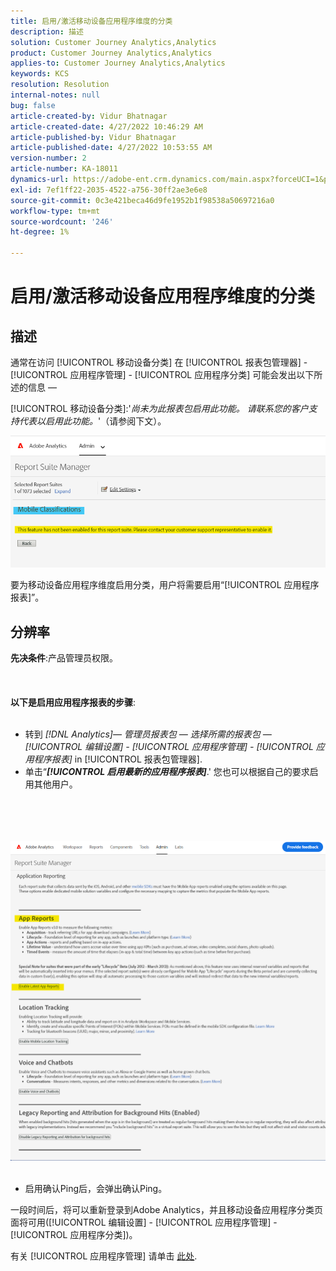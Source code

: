 ```yaml
---
title: 启用/激活移动设备应用程序维度的分类
description: 描述
solution: Customer Journey Analytics,Analytics
product: Customer Journey Analytics,Analytics
applies-to: Customer Journey Analytics,Analytics
keywords: KCS
resolution: Resolution
internal-notes: null
bug: false
article-created-by: Vidur Bhatnagar
article-created-date: 4/27/2022 10:46:29 AM
article-published-by: Vidur Bhatnagar
article-published-date: 4/27/2022 10:53:55 AM
version-number: 2
article-number: KA-18011
dynamics-url: https://adobe-ent.crm.dynamics.com/main.aspx?forceUCI=1&pagetype=entityrecord&etn=knowledgearticle&id=431a6949-17c6-ec11-a7b6-0022480a10ee
exl-id: 7ef1ff22-2035-4522-a756-30ff2ae3e6e8
source-git-commit: 0c3e421beca46d9fe1952b1f98538a50697216a0
workflow-type: tm+mt
source-wordcount: '246'
ht-degree: 1%

---
```


# 启用/激活移动设备应用程序维度的分类

## 描述


通常在访问 [!UICONTROL 移动设备分类] 在 [!UICONTROL 报表包管理器] - [!UICONTROL 应用程序管理] - [!UICONTROL 应用程序分类] 可能会发出以下所述的信息 — 

[!UICONTROL 移动设备分类]:&#39;*尚未为此报表包启用此功能。 请联系您的客户支持代表以启用此功能。*&#39;（请参阅下文）。

![](assets/___461a6949-17c6-ec11-a7b6-0022480a10ee___.png)

要为移动设备应用程序维度启用分类，用户将需要启用“[!UICONTROL 应用程序报表]”。


## 分辨率

<b>先决条件</b>:产品管理员权限。<br><br> <br><br><b>以下是启用应用程序报表的步骤</b>: <br><br>
- 转到 *[!DNL Analytics]— 管理员报表包 — 选择所需的报表包 —  [!UICONTROL 编辑设置] - [!UICONTROL 应用程序管理] - [!UICONTROL 应用程序报表]* in [!UICONTROL 报表包管理器].
- 单击“<b>*[!UICONTROL 启用最新的应用程序报表&#x200B;]</b>*.&#39; 您也可以根据自己的要求启用其他用户。

<br><br> <br><br>![](assets/0ae3ca9c-b68f-ec11-b400-00224804a35d.png)
 
- 启用确认Ping后，会弹出确认Ping。


一段时间后，将可以重新登录到Adobe Analytics，并且移动设备应用程序分类页面将可用([!UICONTROL 编辑设置] - [!UICONTROL 应用程序管理] - [!UICONTROL 应用程序分类])。

有关 [!UICONTROL 应用程序管理] 请单击 [此处](https://nam04.safelinks.protection.outlook.com/?url=https%3A%2F%2Fexperienceleague.adobe.com%2Fdocs%2Fanalytics%2Fadmin%2Fadmin-tools%2Fmobile-management.html%3Flang%3Den&amp;amp;data=04%7C01%7Cnilotpalb%40adobe.com%7C3c1d5032d121424be46208d9f1d8905c%7Cfa7b1b5a7b34438794aed2c178decee1%7C0%7C0%7C637806734700482559%7CUnknown%7CTWFpbGZsb3d8eyJWIjoiMC4wLjAwMDAiLCJQIjoiV2luMzIiLCJBTiI6Ik1haWwiLCJXVCI6Mn0%3D%7C3000&amp;amp;sdata=uxWerDD%2FHHZVSk%2B6eY0p2czXyW3BtXq75lRarjebwak%3D&amp;amp;reserved=0 "单击以关注链接：https://experienceleague.adobe.com/docs/analytics/admin/admin-tools/mobile-management.html?lang=en").
